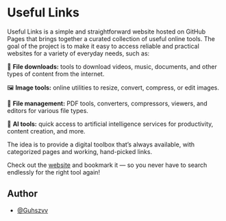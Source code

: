 # Useful Links

Useful Links is a simple and straightforward website hosted on GitHub Pages that brings together a curated collection of useful online tools. The goal of the project is to make it easy to access reliable and practical websites for a variety of everyday needs, such as:

🔗 **File downloads:** tools to download videos, music, documents, and other types of content from the internet.

🖼️ **Image tools:** online utilities to resize, convert, compress, or edit images.

📁 **File management:** PDF tools, converters, compressors, viewers, and editors for various file types.

🤖 **AI tools:** quick access to artificial intelligence services for productivity, content creation, and more.

The idea is to provide a digital toolbox that’s always available, with categorized pages and working, hand-picked links.

Check out the [website](https://guhszvv.github.io/Useful-links/) and bookmark it — so you never have to search endlessly for the right tool again!
## Author

- [@Guhszvv](https://github.com/Guhszvv)

